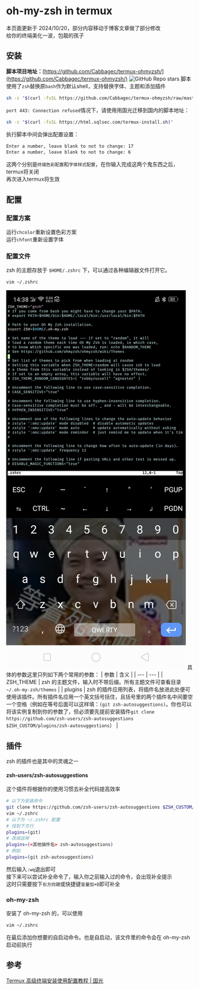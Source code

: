 # oh-my-zsh in termux
本页面更新于 2024/10/20，部分内容移动于博客文章做了部分修改  
给你的终端美化一波，包靓的孩子
## 安装
**脚本项目地址：**[https://github.com/Cabbagec/termux-ohmyzsh/](https://github.com/Cabbagec/termux-ohmyzsh/) ![GitHub Repo stars](https://img.shields.io/github/stars/Cabbagec/termux-ohmyzsh)
脚本使用了`zsh`替换原`bash`作为默认shell，支持替换字体、主题和添加插件
```bash
sh -c "$(curl -fsSL https://github.com/Cabbagec/termux-ohmyzsh/raw/master/install.sh)"
```
`port 443: Connection refused`情况下，请使用用国光迁移到国内的脚本地址：
```bash
sh -c "$(curl -fsSL https://html.sqlsec.com/termux-install.sh)"
```
执行脚本中间会弹出配置设置：
```bash
Enter a number, leave blank to not to change: 17
Enter a number, leave blank to not to change: 6
```
这两个分别是`终端色彩配置`和`字体样式配置`，在你输入完成这两个鬼东西之后，termux将关闭  
再次进入termux将生效  

## 配置
### 配置方案
运行`chcolor`重新设置色彩方案  
运行`chfont`重新设置字体
### 配置文件
zsh 的主题存放于 `$HOME/.zshrc` 下，可以通过各种编辑器文件打开它。
```bash
vim ~/.zshrc
```
![oh-my-zsh config](../_img/termux/omz-config.jpg)
具体的参数这里只列如下两个常用的参数：
| 参数 | 含义 |
| --- | --- |
| ZSH\_THEME | zsh 的主题文件，输入时不带后缀。所有主题文件可查看目录 `~/.oh-my-zsh/themes`  |
| plugins | zsh 的插件应用列表，将插件名放进此处便可使用该插件。所有插件名应用一个英文括号括住，且括号里的两个插件名中间要空一个空格（例如在等号后面可以这样填：`(git zsh-autosuggestions)`。你也可以将该实例复制到你的参数了，但必须要先提前安装插件`git clone https://github.com/zsh-users/zsh-autosuggestions $ZSH_CUSTOM/plugins/zsh-autosuggestions`） |
## 插件
zsh 的插件也是其中的灵魂之一
#### zsh-users/zsh-autosuggestions
这个插件将根据你的使用习惯去补全代码提高效率
```bash
# 以下为安装命令
git clone https://github.com/zsh-users/zsh-autosuggestions $ZSH_CUSTOM/plugins/zsh-autosuggestions
vim ~/.zshrc
# 以下为 ~/.zshrc 配置
# 找到下方行
plugins=(git)
# 改成这样
plugins=(<其他插件名> zsh-autosuggestions)
# 例如
plugins=(git zsh-autosuggestions)
```
然后输入`:wq`退出即可  
接下来可以尝试补全命令了，输入你之前输入过的命令，会出现补全提示  
这时只需要按下`右方向键`或快捷键`音量加+D`即可补全
### oh-my-zsh
安装了 oh-my-zsh 的，可以使用
```bash
vim ~/.zshrc
```
在最后添加你想要的自启动命令。也是自启动，该文件里的命令会在 oh-my-zsh 启动前执行
## 参考
[Termux 高级终端安装使用配置教程 | 国光](https://www.sqlsec.com/2018/05/termux.html)
